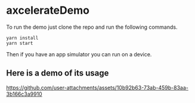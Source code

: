 # axcelerateDemo

To run the demo just clone the repo and run the following commands.
```
yarn install
yarn start
```
Then if you have an app simulator you can run on a device.

## Here is a demo of its usage
https://github.com/user-attachments/assets/10b92b63-73ab-459b-83aa-3b166c3a9910

